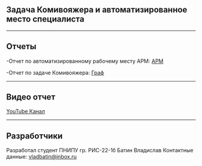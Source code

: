 
Задача Комивояжера и автоматизированное место специалиста
--
___
Отчеты
--
-Отчет по автоматизированному рабочему месту АРМ:
[АРМ]([https://github.com/islvld/ARM/blob/main/ReportsARM/ARM.MD.md](https://github.com/islvld/CW/blob/main/ReportsARM/ARM.MD.md))

-Отчет по задаче Комивояжера:
[Граф](https://github.com/islvld/ARM/blob/main/ReportsTSP/Graph%20(1).MD.md)

___
Видео отчет
--
 [YouTube Канал]([https://www.youtube.com/channel/UCTDuPKJOoLRNK65pyVrVB6A](https://github.com/islvld/CW/blob/main/ReportsTSP/TSP.MD.md))

___
Разработчики
--
Разработал студент ПНИПУ гр. РИС-22-1б Батин Владислав
Контактные данные: vladbatin@inbox.ru
